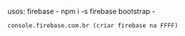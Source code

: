 usos:
    firebase - npm i -s firebase
    bootstrap - 

    console.firebase.com.br (criar firebase na FFFF)
